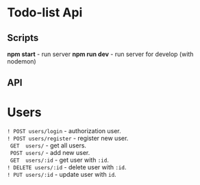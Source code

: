 # Todo-list Api

## Scripts
**npm start** - run server
**npm run dev** - run server for develop (with nodemon)

## API
# Users
```! POST users/login``` - authorization user.  
```! POST users/register``` - register new user.  
``` GET  users/``` - get all users.  
``` POST users/``` - add new user.  
``` GET  users/:id``` - get user with ```:id```.  
```! DELETE users/:id``` - delete user with ```:id```.  
```! PUT users/:id``` - update user with ```id```.  
